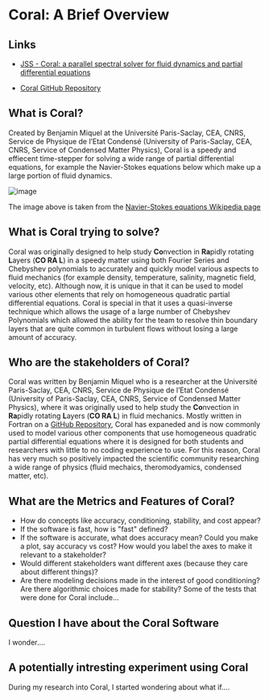 # Coral: A Brief Overview

## Links
 * [JSS - Coral: a parallel spectral solver for fluid dynamics and partial differential equations](https://joss.theoj.org/papers/10.21105/joss.02978)
 
 * [Coral GitHub Repository](https://github.com/BenMql/coral)

## What is Coral?
Created by Benjamin Miquel at the Université Paris-Saclay, CEA, CNRS, Service de Physique de l’Etat Condensé (University of Paris-Saclay, CEA, CNRS, Service of Condensed Matter Physics), Coral is a speedy and effiecent time-stepper for solving a wide range of partial differential equations, for example the Navier-Stokes equations below which make up a large portion of fluid dynamics. 

![image](https://user-images.githubusercontent.com/54420393/161450734-3defca71-0cab-44af-ab84-f6d70493aa52.png)

The image above is taken from the [Navier-Stokes equations Wikipedia page](https://en.wikipedia.org/wiki/Navier%E2%80%93Stokes_equations)


## What is Coral trying to solve?

Coral was originally designed to help study **Co**nvection in **Ra**pidly rotating **L**ayers (**CO RA L**) in a speedy matter using both Fourier Series and Chebyshev polynomials to accurately and quickly model various aspects to fluid mechanics (for example density, temperature, salinity, magnetic field, velocity, etc).  Although now, it is unique in that it can be used to model various other elements that rely on homogeneous quadratic partial differential equations. Coral is special in that it uses a quasi-inverse technique which allows the usage of a large number of Chebyshev Polynomials which allowed the ability for the team to resolve thin boundary layers that are quite common in turbulent flows without losing a large amount of accuracy. 

## Who are the stakeholders of Coral?

 Coral was written by Benjamin Miquel who is a researcher at the Université Paris-Saclay, CEA, CNRS, Service de Physique de l’Etat Condensé (University of Paris-Saclay, CEA, CNRS, Service of Condensed Matter Physics), where it was originally used to help study the **Co**nvection in **Ra**pidly rotating **L**ayers (**CO RA L**) in fluid mechanics. Mostly written in Fortran on a [GitHub Repository](https://github.com/BenMql/coral), Coral has expaneded and is now commonly used to model various other components that use homogeneous quadratic partial differential equations where it is designed for both  students and researchers with little to no coding experience to use. For this reason, Coral has very much so positively impacted the scientific community researching a wide range of physics (fluid mechaics, theromodyamics, condensed matter, etc).

## What are the Metrics and Features of Coral?
  * How do concepts like accuracy, conditioning, stability, and cost appear?
  * If the software is fast, how is "fast" defined?
  * If the software is accurate, what does accuracy mean? Could you make a plot, say accuracy vs cost? How would you label the axes to make it relevant to    a stakeholder?
  * Would different stakeholders want different axes (because they care about different things)?
  * Are there modeling decisions made in the interest of good conditioning? Are there algorithmic choices made for stability?
Some of the tests that were done for Coral include...

## Question I have about the Coral Software
I wonder....

## A potentially intresting experiment using Coral
During my research into Coral, I started wondering about what if....
